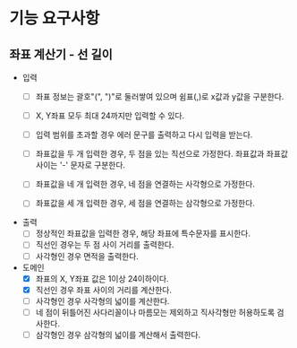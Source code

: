 # 기능 요구사항

## 좌표 계산기 - 선 길이
- 입력
    - [ ] 좌표 정보는 괄호"(", ")"로 둘러쌓여 있으며 쉼표(,)로 x값과 y값을 구분한다.
    - [ ] X, Y좌표 모두 최대 24까지만 입력할 수 있다.
    - [ ] 입력 범위를 초과할 경우 에러 문구를 출력하고 다시 입력을 받는다.
    - [ ] 좌표값을 두 개 입력한 경우, 두 점을 있는 직선으로 가정한다. 좌표값과 좌표값 사이는 '-' 문자로 구분한다.    
    - [ ] 좌표값을 네 개 입력한 경우, 네 점을 연결하는 사각형으로 가정한다.
    - [ ] 좌표값을 세 개 입력한 경우, 세 점을 연결하는 삼각형으로 가정한다.
      

- 출력
    - [ ] 정상적인 좌표값을 입력한 경우, 해당 좌표에 특수문자를 표시한다.
    - [ ] 직선인 경우는 두 점 사이 거리를 출력한다.
    - [ ] 사각형인 경우 면적을 출력한다.

- 도메인
    - [x] 좌표의 X, Y좌표 값은 1이상 24이하이다.
    - [x] 직선인 경우 좌표 사이의 거리를 계산한다.
    - [ ] 사각형인 경우 사각형의 넓이를 계산한다.
    - [ ] 네 점이 뒤틀어진 사다리꼴이나 마름모는 제외하고 직사각형만 허용하도록 검사한다.   
    - [ ] 삼각형인 경우 삼각형의 넓이를 계산해서 출력한다.